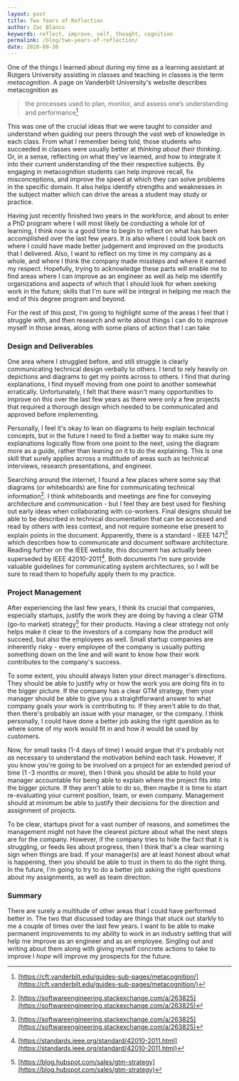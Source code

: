 ```yaml
---
layout: post
title: Two Years of Reflection
author: Zac Blanco
keywords: reflect, improve, self, thought, cognition
permalink: /blog/two-years-of-reflection/
date: 2020-09-30
---
```


One of the things I learned about during my time as a learning assistant at
Rutgers University assisting in classes and teaching in classes is the term
_metacognition_. A page on Vanderbilt University's website describes
metacognition as

> the processes used to plan, monitor, and assess one’s understanding and
> performance[^1]

This was one of the crucial ideas that we were taught to consider and understand
when guiding our peers through the vast web of knowledge in each class. From
what I remember being told, those students who succeeded in classes were usually
better at _thinking about their thinking_. Or, in a sense, reflecting on what
they've learned, and how to integrate it into their current understanding of the
their respective subjects. By engaging in metacognition students can help
improve recall, fix misconceptions, and improve the speed at which they can
solve problems in the specific domain. It also helps identify strengths and
weaknesses in the subject matter which can drive the areas a student may study
or practice.

Having just recently finished two years in the workforce, and about to enter a
PhD program where I will most likely be conducting a whole _lot_ of learning, I
think now is a good time to begin to reflect on what has been accomplished over
the last few years. It is also where I could look back on where I could have
made better judgement and improved on the products that I delivered. Also, I
want to reflect on my time in my company as a whole, and where I think the
company made missteps and where it earned my respect. Hopefully, trying to
acknowledge these parts will enable me to find areas where I can improve as an
engineer as well as help me identify organizations and aspects of which that I
should look for when seeking work in the future; skills that I'm sure will be
integral in helping me reach the end of this degree program and beyond.

For the rest of this post, I'm going to highlight some of the areas I feel that
I struggle with, and then research and write about things I can do to improve
myself in those areas, along with some plans of action that I can take

### Design and Deliverables

One area where I struggled before, and still struggle is clearly communicating
technical design verbally to others. I tend to rely heavily on depictions and
diagrams to get my points across to others. I find that during explanations, I
find myself moving from one point to another somewhat erratically.
Unfortunately, I felt that there wasn't many opportunities to improve on this
over the last few years as there were only a few projects that required a
thorough design which needed to be communicated and approved before
implementing.

Personally, I feel it's okay to lean on diagrams to help explain technical
concepts, but in the future I need to find a better way to make sure my
explanations logically flow from one point to the next, using the diagram more
as a guide, rather than leaning _on_ it to do the explaining. This is one skill
that surely applies across a multitude of areas such as technical interviews,
research presentations, and engineer.

Searching around the internet, I found a few places where some say that
diagrams (or whiteboards) are fine for communicating technical information[^2].
I think whiteboards and meetings are fine for conveying architecture and
communication - but I feel they are best used for fleshing out early ideas when
collaborating with co-workers. Final designs should be able to be described in
technical documentation that can be accessed and read by others with less
context, and not require someone else present to explain points in the document.
Apparently, there is a standard - IEEE 1471[^3] which describes how to
communicate and document software architecture. Reading further on the IEEE
website, this document has actually been superseded by IEEE 42010-2011[^4]. Both
documents I'm sure provide valuable guidelines for communicating system
architectures, so I will be sure to read them to hopefully apply them
to my practice.

### Project Management

After experiencing the last few years, I think its crucial that companies,
especially startups, justify the work they are doing by having a clear GTM
(go-to market) strategy[^gtm] for their products. Having a clear strategy not
only helps make it clear to the investors of a company how the product will
succeed, but also the employees as well. Small startup companies are inherently
risky - every employee of the company is usually putting something down on the
line and will want to know how their work contributes to the company's success.

To some extent, you should always listen your direct manager's directions. They
should be able to justify why or how the work you are doing fits in to the
bigger picture. If the company has a clear GTM strategy, then your manager
should be able to give you a straightforward answer to what company goals your
work is contributing to. If they aren't able to do that, then there's probably
an issue with your manager, or the company. I think personally, I could have
done a better job asking the right question as to where some of my work would
fit in and how it would be used by customers.

Now, for small tasks (1-4 days of time) I would argue that it's probably not
_as_ necessary to understand the motivation behind each task. However, if you
know you're going to be involved on a project for an extended period of time (1
-3 months or more), then I think you should be able to hold your manager
accountable for being able to explain where the project fits into the bigger
picture. If they aren't able to do so, then maybe it is time to start
re-evaluating your current position, team, or even company. Management should
at minimum be able to justify their decisions for the direction and assignment
of projects.

To be clear, startups pivot for a vast number of reasons, and sometimes the
management might not have the clearest picture about what the next steps are for
the company. However, if the company tries to hide the fact that it is
struggling, or feeds lies about progress, then I think that's a clear warning
sign when things are bad. If your manager(s) are at least honest about what is
happening, then you should be able to trust in them to do the right thing. In
the future, I'm going to try to do a better job asking the right questions about
my assignments, as well as team direction.


### Summary

There are surely a multitude of other areas that I could have performed better
in. The two that discussed today are things that stuck out starkly to me a
couple of times over the last few years. I want to be able to make permanent
improvements to my ability to work in an industry setting that will help me
improve as an engineer and as an employee. Singling out and writing about them
along with giving myself concrete actions to take to improve I _hope_ will
improve my prospects for the future.


[^1]: [https://cft.vanderbilt.edu/guides-sub-pages/metacognition/](https://cft.vanderbilt.edu/guides-sub-pages/metacognition/)
[^2]: [https://softwareengineering.stackexchange.com/a/263825](https://softwareengineering.stackexchange.com/a/263825)
[^3]: [https://softwareengineering.stackexchange.com/a/263825](https://softwareengineering.stackexchange.com/a/263825)
[^4]: [https://standards.ieee.org/standard/42010-2011.html](https://standards.ieee.org/standard/42010-2011.html)
[^gtm]: [https://blog.hubspot.com/sales/gtm-strategy](https://blog.hubspot.com/sales/gtm-strategy)